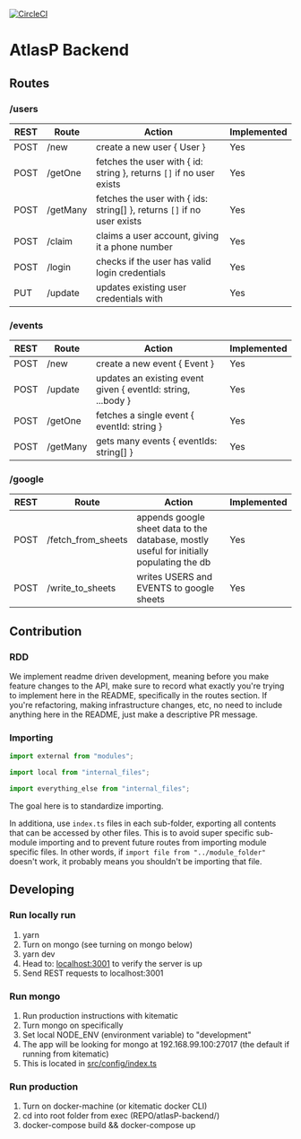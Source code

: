 [![CircleCI](https://circleci.com/gh/kadhirvelm/atlasP-backend.svg?style=svg&circle-token=c02f66caa31e6a0e254e72a2c51c62d81696dbbb)](https://circleci.com/gh/kadhirvelm/atlasP-backend)

# AtlasP Backend

## Routes

### /users

| REST | Route | Action | Implemented |
| ---- | ---- | -------- | ---- |
| POST | /new | create a new user { User } | Yes |
| POST | /getOne | fetches the user with { id: string }, returns `[]` if no user exists | Yes |
| POST | /getMany | fetches the user with { ids: string[] }, returns `[]` if no user exists | Yes |
| POST | /claim | claims a user account, giving it a phone number | Yes |
| POST | /login | checks if the user has valid login credentials | Yes |
| PUT | /update | updates existing user credentials with | Yes |

### /events

| REST | Route | Action | Implemented |
| ---- | ---- | -------- | ---- |
| POST | /new | create a new event { Event } | Yes |
| POST | /update | updates an existing event given { eventId: string, ...body } | Yes |
| POST | /getOne | fetches a single event { eventId: string } | Yes |
| POST | /getMany | gets many events { eventIds: string[] } | Yes |

### /google

| REST | Route | Action | Implemented |
| ---- | ---- | -------- | ---- |
| POST | /fetch_from_sheets | appends google sheet data to the database, mostly useful for initially populating the db | Yes |
| POST | /write_to_sheets | writes USERS and EVENTS to google sheets | Yes |

## Contribution

### RDD

We implement readme driven development, meaning before you make feature changes to the API, make sure to record what exactly
you're trying to implement here in the README, specifically in the routes section. If you're refactoring, making infrastructure
changes, etc, no need to include anything here in the README, just make a descriptive PR message.

### Importing

```typescript
import external from "modules";

import local from "internal_files";

import everything_else from "internal_files";
```

The goal here is to standardize importing.

In additiona, use `index.ts` files in each sub-folder, exporting all contents that can be accessed by
other files. This is to avoid super specific sub-module importing and to prevent future routes from importing
module specific files. In other words, if `import file from "../module_folder"` doesn't work, it probably
means you shouldn't be importing that file.

## Developing

### Run locally run

1. yarn
2. Turn on mongo (see turning on mongo below)
3. yarn dev
4. Head to: [localhost:3001](https://localhost:3001) to verify the server is up
5. Send REST requests to localhost:3001

### Run mongo

1. Run production instructions with kitematic
2. Turn mongo on specifically
3. Set local NODE_ENV (environment variable) to "development"
4. The app will be looking for mongo at 192.168.99.100:27017 (the default if running from kitematic)
5. This is located in [src/config/index.ts](https://github.com/kadhirvelm/atlasP-backend/blob/master/src/config/index.ts)

### Run production

1. Turn on docker-machine (or kitematic docker CLI)
2. cd into root folder from exec (REPO/atlasP-backend/)
3. docker-compose build && docker-compose up
